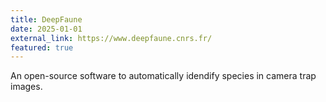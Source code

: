 ```yaml
---
title: DeepFaune
date: 2025-01-01
external_link: https://www.deepfaune.cnrs.fr/
featured: true
---
```


An open-source software to automatically idendify species in camera trap images.

<!--more-->
